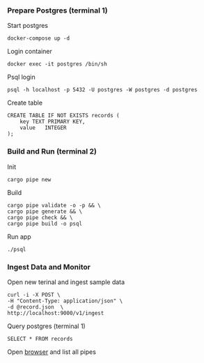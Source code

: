 ### Prepare Postgres (terminal 1)
Start postgres
```
docker-compose up -d
```
Login container
```
docker exec -it postgres /bin/sh
```
Psql login
```
psql -h localhost -p 5432 -U postgres -W postgres -d postgres
```
Create table
```
CREATE TABLE IF NOT EXISTS records (
    key TEXT PRIMARY KEY,
    value   INTEGER
);
```
### Build and Run (terminal 2)
Init
```
cargo pipe new
```
Build 
```
cargo pipe validate -o -p && \
cargo pipe generate && \
cargo pipe check && \
cargo pipe build -o psql
```
Run app
```
./psql
```
### Ingest Data and Monitor
Open new terinal and ingest sample data
```
curl -i -X POST \
-H "Content-Type: application/json" \
-d @record.json  \
http://localhost:9000/v1/ingest
```
Query postgres (terminal 1)
```
SELECT * FROM records
```
Open [browser](http://localhost:8000/v1/pipe) and list all pipes
